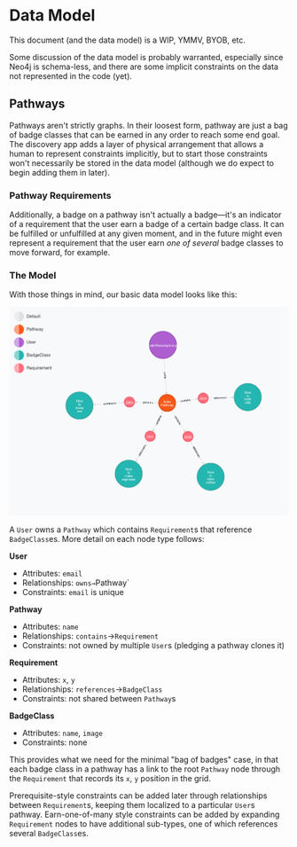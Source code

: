 # Data Model

This document (and the data model) is a WIP, YMMV, BYOB, etc.

Some discussion of the data model is probably warranted, especially since Neo4j is 
schema-less, and there are some implicit constraints on the data not represented in 
the code (yet).

## Pathways

Pathways aren't strictly graphs. In their loosest form, pathway are just a bag of
badge classes that can be earned in any order to reach some end goal. The
discovery app adds a layer of physical arrangement that allows a human to represent
constraints implicitly, but to start those constraints won't necessarily be stored
in the data model (although we do expect to begin adding them in later).

### Pathway Requirements

Additionally, a badge on a pathway isn't actually a badge—it's an indicator of a requirement that the user earn a badge of a certain badge class. It can be fulfilled or unfulfilled at any given moment, and in the future might even represent a requirement that the user earn *one of several* badge classes to move forward, for example. 

### The Model

With those things in mind, our basic data model looks like this:

<img src="model.png" width=800>

A `User` owns a `Pathway` which contains `Requirement`s that reference `BadgeClass`es. More detail on each node type follows:

**User**

* Attributes: `email`
* Relationships: `owns→`Pathway`
* Constraints: `email` is unique

**Pathway**

* Attributes: `name`
* Relationships: `contains`→`Requirement`
* Constraints: not owned by multiple `User`s (pledging a pathway clones it)

**Requirement**

* Attributes: `x`, `y`
* Relationships: `references`→`BadgeClass`
* Constraints: not shared between `Pathway`s

**BadgeClass**

* Attributes: `name`, `image`
* Constraints: none

This provides what we need for the minimal "bag of badges" case, in that each badge
class in a pathway has a link to the root `Pathway` node through the `Requirement`
that records its `x`, `y` position in the grid. 

Prerequisite-style constraints can be added later through relationships between 
`Requirement`s, keeping them localized to a particular `User`s pathway. Earn-one-of-many style constraints can be added by expanding `Requirement` nodes
to have additional sub-types, one of which references several `BadgeClass`es.
